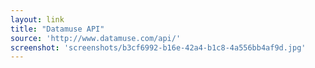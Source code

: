 ```yaml
---
layout: link
title: "Datamuse API"
source: 'http://www.datamuse.com/api/'
screenshot: 'screenshots/b3cf6992-b16e-42a4-b1c8-4a556bb4af9d.jpg'
---
```


